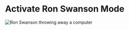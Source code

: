 # Activate Ron Swanson Mode

![Ron Swanson throwing away a computer](https://media.giphy.com/media/HteV6g0QTNxp6/giphy-downsized-large.gif)

